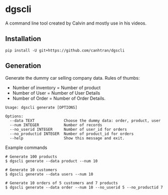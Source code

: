 # dgscli
A command line tool created by Calvin and mostly use in his videos.

## Installation

```
pip install -U git+https://github.com/canhtran/dgscli
```

## Generation
Generate the dummy car selling company data. Rules of thumbs:
- Number of inventory = Number of product
- Number of User = Number of User Details
- Number of Order = Number of Order Details.

```
Usage: dgscli generate [OPTIONS]

Options:
  --data TEXT             Choose the dummy data: order, product, user
  --num INTEGER           Number of records
  --no_userid INTEGER     Number of user_id for orders
  --no_productid INTEGER  Number of product_id for orders
  --help                  Show this message and exit.
```

Example commands
```
# Generate 100 products
$ dgscli generate --data product --num 10

# Generate 10 customers
$ dgscli generate --data users --num 10

# Generate 10 orders of 5 customers and 7 products
$ dgscli generate --data order --num 10 --no_userid 5 --no_productid 7
```